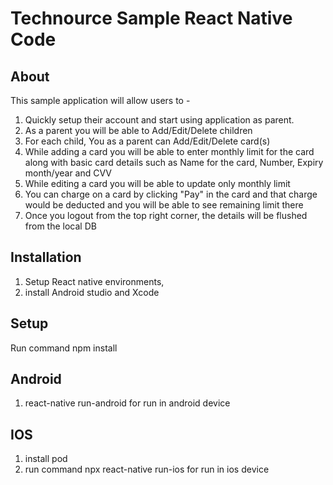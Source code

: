 # Technource Sample React Native Code


## About

This sample application will allow users to - 
1. Quickly setup their account and start using application as parent.
2. As a parent you will be able to Add/Edit/Delete children
3. For each child, You as a parent can Add/Edit/Delete card(s)
4. While adding a card you will be able to enter monthly limit for the card along with basic card details such as Name for the card, Number, Expiry month/year and CVV
5. While editing a card you will be able to update only monthly limit
6. You can charge on a card by clicking "Pay" in the card and that charge would be deducted and you will be able to see remaining limit there
7. Once you logout from the top right corner, the details will be flushed from the local DB

## Installation

1. Setup React native environments, 
2. install Android studio and Xcode

## Setup
Run command npm install

## Android
1. react-native run-android for run in android device

## IOS
1. install pod
2. run command npx react-native run-ios for run in ios device


